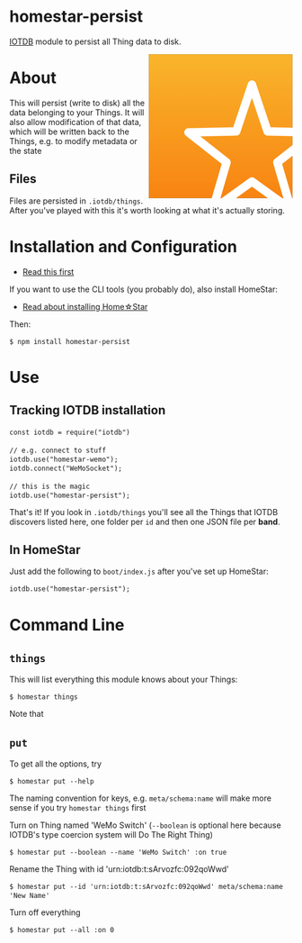 # homestar-persist
[IOTDB](https://github.com/dpjanes/node-iotdb) module to persist all Thing data to disk.

<img src="https://raw.githubusercontent.com/dpjanes/iotdb-homestar/master/docs/HomeStar.png" align="right" />

# About

This will persist (write to disk) all the data belonging to your Things.
It will also allow modification of that data, which will be written back to the 
Things, e.g. to modify metadata or the state

## Files

Files are persisted in `.iotdb/things`. After you've played with this
it's worth looking at what it's actually storing.

# Installation and Configuration

* [Read this first](https://github.com/dpjanes/node-iotdb/blob/master/docs/install.md)

If you want to use the CLI tools (you probably do), also install HomeStar:

* [Read about installing Home☆Star](https://github.com/dpjanes/node-iotdb/blob/master/docs/homestar.md) 

Then:

    $ npm install homestar-persist

# Use
## Tracking IOTDB installation

    const iotdb = require("iotdb")

    // e.g. connect to stuff
    iotdb.use("homestar-wemo");
    iotdb.connect("WeMoSocket");

    // this is the magic
    iotdb.use("homestar-persist");

That's it! If you look in `.iotdb/things` you'll see 
all the Things that IOTDB discovers listed here, one
folder per `id` and then one JSON file per **band**.

## In HomeStar

Just add the following to `boot/index.js` after you've
set up HomeStar:

    iotdb.use("homestar-persist");

# Command Line

## `things`

This will list everything this module knows about your Things:

    $ homestar things

Note that 

## `put`

To get all the options, try

    $ homestar put --help

The naming convention for keys, e.g. `meta/schema:name` will make more
sense if you try `homestar things` first

Turn on Thing named 'WeMo Switch' (`--boolean` is optional here because 
IOTDB's type coercion system will Do The Right Thing)

    $ homestar put --boolean --name 'WeMo Switch' :on true

Rename the Thing with id 'urn:iotdb:t:sArvozfc:092qoWwd'

    $ homestar put --id 'urn:iotdb:t:sArvozfc:092qoWwd' meta/schema:name 'New Name'

Turn off everything

    $ homestar put --all :on 0
